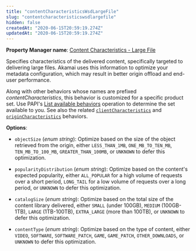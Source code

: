 ```yaml
---
title: "contentCharacteristicsWsdLargeFile"
slug: "contentcharacteristicswsdlargefile"
hidden: false
createdAt: "2020-06-15T20:59:19.274Z"
updatedAt: "2020-06-15T20:59:19.274Z"
---
```

__Property Manager name__: [Content Characteristics - Large File](https://control.akamai.com/wh/CUSTOMER/AKAMAI/en-US/WEBHELP/property-manager/property-manager-help/csh_lookup.html?id=PM_5010)

Specifies characteristics of the delivered content, specifically targeted to delivering large files. Akamai uses this information to optimize your metadata configuration, which may result in better origin offload and end-user performance.

Along with other behaviors whose names are prefixed _contentCharacteristics_, this behavior is customized for a specific product set.  Use PAPI's [List available behaviors](https://learn.akamai.com/en-us/api/core_features/adaptive_acceleration/v1.html#listavailablebehaviors) operation to determine the set available to you. See also the related [`clientCharacteristics`](#clientcharacteristics) and [`originCharacteristics`](#origincharacteristics) behaviors.

__Options__:

<div class="option" markdown="1" id="contentCharacteristicsWsdLargeFile.objectSize" >

- `objectSize` (_enum string_): Optimize based on the size of the object retrieved from the origin, either `LESS_THAN_1MB`, `ONE_MB_TO_TEN_MB`, `TEN_MB_TO_100_MB`, `GREATER_THAN_100MB`, or `UNKNOWN` to defer this optimization.

</div>

<div class="option" markdown="1" id="contentCharacteristicsWsdLargeFile.popularityDistribution" >

- `popularityDistribution` (_enum string_): Optimize based on the content's expected popularity, either `ALL_POPULAR` for a high volume of requests over a short period, `LONG_TAIL` for a low volume of requests over a long period, or `UNKNOWN` to defer this optimization.

</div>

<div class="option" markdown="1" id="contentCharacteristicsWsdLargeFile.catalogSize" >

- `catalogSize` (_enum string_): Optimize based on the total size of the content library delivered, either `SMALL` (under 100GB), `MEDIUM` (100GB-1TB), `LARGE` (1TB-100TB), `EXTRA_LARGE` (more than 100TB), or `UNKNOWN` to defer this optimization.

</div>

<div class="option" markdown="1" id="contentCharacteristicsWsdLargeFile.contentType" >

- `contentType` (_enum string_): Optimize based on the type of content, either `VIDEO`, `SOFTWARE`, `SOFTWARE_PATCH`, `GAME`, `GAME_PATCH`, `OTHER_DOWNLOADS`, or `UNKNOWN` to defer this optimization.

</div>

</div>

<div class="feature" data-feature="contentCharacteristicsWsdLive" markdown="1">
